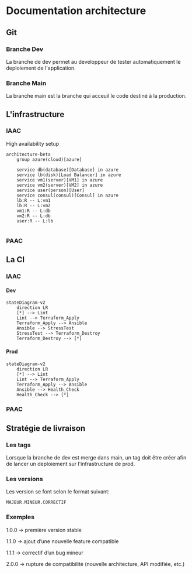 # Documentation architecture

## Git

### Branche Dev

La branche de dev permet au developpeur de tester automatiquement le deploiement de l'application.

### Branche Main

La branche main est la branche qui acceuil le code destiné à la production.

## L'infrastructure

### IAAC

High availability setup

```mermaid
architecture-beta
    group azure(cloud)[azure]

    service db(database)[Database] in azure
    service lb(disk)[Load Balancer] in azure
    service vm1(server)[VM1] in azure
    service vm2(server)[VM2] in azure
    service user(person)[User]
    service consul(consul)[Consul] in azure
    lb:R -- L:vm1
    lb:R -- L:vm2
    vm1:R -- L:db
    vm2:R -- L:db
    user:R -- L:lb


```

### PAAC

## La CI

### IAAC

#### Dev
```mermaid
stateDiagram-v2
    direction LR
    [*] --> Lint
    Lint --> Terraform_Apply
    Terraform_Apply --> Ansible
    Ansible --> StressTest
    StressTest --> Terraform_Destroy
    Terraform_Destroy --> [*]
```
#### Prod
```mermaid
stateDiagram-v2
    direction LR
    [*] --> Lint
    Lint --> Terraform_Apply
    Terraform_Apply --> Ansible
    Ansible --> Health_Check
    Health_Check --> [*]

```
### PAAC

## Stratégie de livraison

### Les tags

Lorsque la branche de dev est merge dans main, un tag doit être créer afin de lancer un deploiement sur l'infrastructure de prod.

### Les versions 

Les version se font selon le format suivant:

```
MAJEUR.MINEUR.CORRECTIF
```

### Exemples

1.0.0 → première version stable

1.1.0 → ajout d’une nouvelle feature compatible

1.1.1 → correctif d’un bug mineur

2.0.0 → rupture de compatibilité (nouvelle architecture, API modifiée, etc.)